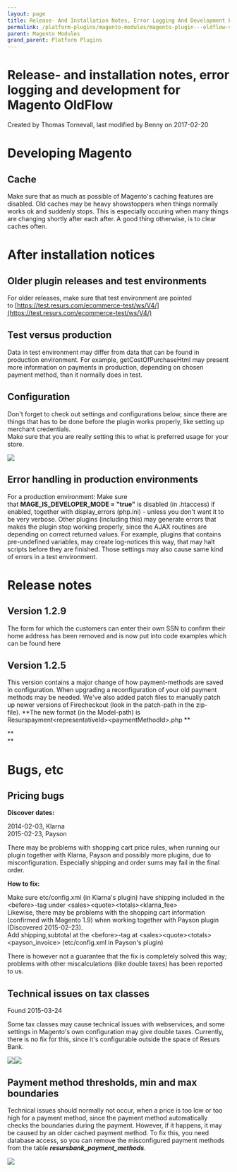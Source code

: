 ```yaml
---
layout: page
title: Release- And Installation Notes, Error Logging And Development For Magento Oldflow
permalink: /platform-plugins/magento-modules/magento-plugin---oldflow-version/4653139/
parent: Magento Modules
grand_parent: Platform Plugins
---
```




# Release- and installation notes, error logging and development for Magento OldFlow 
Created by Thomas Tornevall, last modified by Benny on 2017-02-20
# **Developing Magento**
## Cache
Make sure that as much as possible of Magento's caching features are
disabled. Old caches may be heavy showstoppers when things normally
works ok and suddenly stops. This is especially occuring when many
things are changing shortly after each after. A good thing otherwise, is
to clear caches often.

# **After installation notices**
## Older plugin releases and test environments
For older releases, make sure that test environment are pointed
to [https://test.resurs.com/ecommerce-test/ws/V4/](https://test.resurs.com/ecommerce-test/ws/V4/)

## Test versus production
Data in test environment may differ from data that can be found in
production environment. For example, getCostOfPurchaseHtml may present
more information on payments in production, depending on chosen payment
method, than it normally does in test.

## Configuration
Don't forget to check out settings and configurations below, since there
are things that has to be done before the plugin works properly, like
setting up merchant credentials.  
Make sure that you are really setting this to what is preferred usage
for your store.  

![](../../../../attachments/1476277/4161545.png)

## Error handling in production environments
For a production environment: Make sure that **MAGE_IS_DEVELOPER_MODE =
"true"** is disabled (in .htaccess) if enabled, together with
display_errors (php.ini) - unless you don't want it to be very verbose.
Other plugins (including this) may generate errors that makes the plugin
stop working properly, since the AJAX routines are depending on correct
returned values. For example, plugins that contains pre-undefined
variables, may create log-notices this way, that may halt scripts before
they are finished. Those settings may also cause same kind of errors in
a test environment.

# **Release notes**
## Version 1.2.9
The form for which the customers can enter their own SSN to confirm
their home address has been removed and is now put into code examples
which can be found here

## Version 1.2.5
This version contains a major change of how payment-methods are saved in
configuration. When upgrading a reconfiguration of your old payment
methods may be needed. We've also added patch files to manually patch up
newer versions of Firecheckout (look in the patch-path in the
zip-file). **The new format (in the Model-path) is
Resurspayment\<representativeId\>\<paymentMethodId\>.php **

**  
**

# **Bugs, etc**
## Pricing bugs
**Discover dates:**

2014-02-03, Klarna   
2015-02-23, Payson 

There may be problems with shopping cart price rules, when running our
plugin together with Klarna, Payson and possibly more plugins, due to
misconfiguration. Especially shipping and order sums may fail in the
final order.

**How to fix:**

Make sure etc/config.xml (in Klarna's plugin) have shipping included in
the \<before\>-tag under \<sales\>\<quote\>\<totals\>\<klarna_fee\>  
Likewise, there may be problems with the shopping cart information
(confirmed with Magento 1.9) when working together with Payson plugin
(Discovered 2015-02-23).  
Add shipping,subtotal at the \<before\>-tag
at \<sales\>\<quote\>\<totals\>\<payson_invoice\> (etc/config.xml in
Payson's plugin)

There is however not a guarantee that the fix is completely solved this
way; problems with other miscalculations (like double taxes) has been
reported to us.

## Technical issues on tax classes
Found 2015-03-24

Some tax classes may cause technical issues with webservices, and some
settings in Magento's own configuration may give double taxes.
Currently, there is no fix for this, since it's configurable outside the
space of Resurs Bank.

![](../../../../attachments/4653139/4653146.png)![](../../../../attachments/4653139/4653147.png)

## Payment method thresholds, min and max boundaries
Technical issues should normally not occur, when a price is too low or
too high for a payment method, since the payment method automatically
checks the boundaries during the payment. However, if it happens, it may
be caused by an older cached payment method. To fix this, you need
database access, so you can remove the misconfigured payment methods
from the table ***resursbank_payment_methods***.

![](../../../../attachments/4653139/4653151.png)

